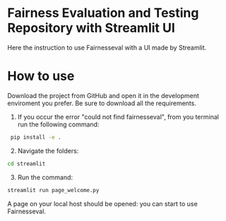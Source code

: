 # Fairness Evaluation and Testing Repository with Streamlit UI
Here the instruction to use Fairnesseval with a UI made by Streamlit.
# How to use
Download the project from GitHub and open it in the development enviroment you prefer.
Be sure to download all the requirements.

1. If you occur the error "could not find fairnesseval", from you terminal run the following command:

```bash
 pip install -e .
 ```

2. Navigate the folders:

```bash
cd streamlit 
```
 
3. Run the command:

```bash
streamlit run page_welcome.py
```

A page on your local host should be opened: you can start to use Fairnesseval.


